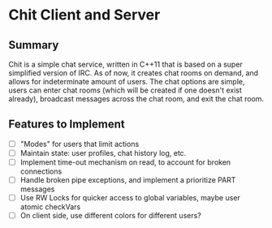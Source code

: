 # Chit Client and Server

Summary
-------
Chit is a simple chat service, written in C++11 that is based on a super simplified version of IRC.
As of now, it creates chat rooms on demand, and allows for indeterminate amount of users. The chat
options are simple, users can enter chat rooms (which will be created if one doesn't exist already),
broadcast messages across the chat room, and exit the chat room.

Features to Implement
---------------------
- [ ] "Modes" for users that limit actions
- [ ] Maintain state: user profiles, chat history log, etc.
- [ ] Implement time-out mechanism on read, to account for broken connections
- [ ] Handle broken pipe exceptions, and implement a prioritize PART messages
- [ ] Use RW Locks for quicker access to global variables, maybe user atomic checkVars
- [ ] On client side, use different colors for different users?
